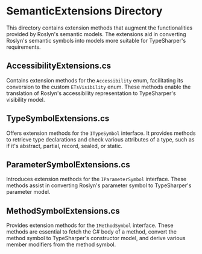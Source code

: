 # SemanticExtensions Directory

This directory contains extension methods that augment the functionalities provided by Roslyn's semantic models. The
extensions aid in converting Roslyn's semantic symbols into models more suitable for TypeSharper's requirements.

## AccessibilityExtensions.cs

Contains extension methods for the `Accessibility` enum, facilitating its conversion to the custom `ETsVisibility` enum.
These methods enable the translation of Roslyn's accessibility representation to TypeSharper's visibility model.

## TypeSymbolExtensions.cs

Offers extension methods for the `ITypeSymbol` interface. It provides methods to retrieve type declarations and check
various attributes of a type, such as if it's abstract, partial, record, sealed, or static.

## ParameterSymbolExtensions.cs

Introduces extension methods for the `IParameterSymbol` interface. These methods assist in converting Roslyn's parameter
symbol to TypeSharper's parameter model.

## MethodSymbolExtensions.cs

Provides extension methods for the `IMethodSymbol` interface. These methods are essential to fetch the C# body of a
method, convert the method symbol to TypeSharper's constructor model, and derive various member modifiers from the
method symbol.

